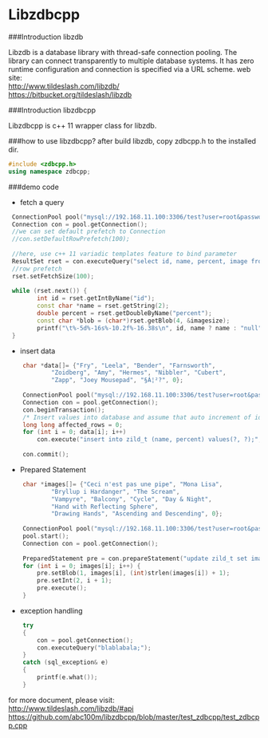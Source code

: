 #                            Libzdbcpp

###Introduction libzdb

 Libzdb is a database library with thread-safe connection pooling. The
 library can connect transparently to multiple database systems. It has
 zero runtime configuration and connection is specified via a URL scheme.
 web site:     
    http://www.tildeslash.com/libzdb/         
    https://bitbucket.org/tildeslash/libzdb     


###Introduction libzdbcpp

 Libzdbcpp is c++ 11 wrapper class for libzdb.
 
 
###how to use libzdbcpp?
 after build libzdb, copy zdbcpp.h to the installed dir.
 ```cpp
 #include <zdbcpp.h>
 using namespace zdbcpp;
 ```
 
###demo code
 
-  fetch a query
```cpp
 ConnectionPool pool("mysql://192.168.11.100:3306/test?user=root&password=dba");
 Connection con = pool.getConnection();
 //we can set default prefetch to Connection
 //con.setDefaultRowPrefetch(100);
 
 //here, use c++ 11 variadic templates feature to bind parameter 
 ResultSet rset = con.executeQuery("select id, name, percent, image from zild_t where id < ? order by id;", 100);
 //row prefetch
 rset.setFetchSize(100);
 
 while (rset.next()) {
		int id = rset.getIntByName("id");
		const char *name = rset.getString(2);
		double percent = rset.getDoubleByName("percent");
		const char *blob = (char*)rset.getBlob(4, &imagesize);
		printf("\t%-5d%-16s%-10.2f%-16.38s\n", id, name ? name : "null", percent, imagesize ? blob : "");
 }
```
 
- insert data
```cpp
    char *data[]= {"Fry", "Leela", "Bender", "Farnsworth",
            "Zoidberg", "Amy", "Hermes", "Nibbler", "Cubert",
            "Zapp", "Joey Mousepad", "§Á¦²?", 0}; 
    
    ConnectionPool pool("mysql://192.168.11.100:3306/test?user=root&password=dba");
    Connection con = pool.getConnection();
    con.beginTransaction();
    /* Insert values into database and assume that auto increment of id works */
    long long affected_rows = 0;
    for (int i = 0; data[i]; i++)
		con.execute("insert into zild_t (name, percent) values(?, ?);", data[i], i + 1 );   
		
    con.commit();
```    
    
-  Prepared Statement
```cpp 
    char *images[]= {"Ceci n'est pas une pipe", "Mona Lisa",
            "Bryllup i Hardanger", "The Scream",
            "Vampyre", "Balcony", "Cycle", "Day & Night", 
            "Hand with Reflecting Sphere",
            "Drawing Hands", "Ascending and Descending", 0}; 
            
    ConnectionPool pool("mysql://192.168.11.100:3306/test?user=root&password=dba");
    pool.start();
    Connection con = pool.getConnection();
    
    PreparedStatement pre = con.prepareStatement("update zild_t set image=? where id=?;");
    for (int i = 0; images[i]; i++) {
        pre.setBlob(1, images[i], (int)strlen(images[i]) + 1);
        pre.setInt(2, i + 1);
        pre.execute();
    }
```    
    
- exception handling
```cpp 
    try
    {
        con = pool.getConnection();
        con.executeQuery("blablabala;");
    }
    catch (sql_exception& e)
    {
        printf(e.what());
    }
```


 for more document, please visit:     
    http://www.tildeslash.com/libzdb/#api   
    https://github.com/abc100m/libzdbcpp/blob/master/test_zdbcpp/test_zdbcpp.cpp    

